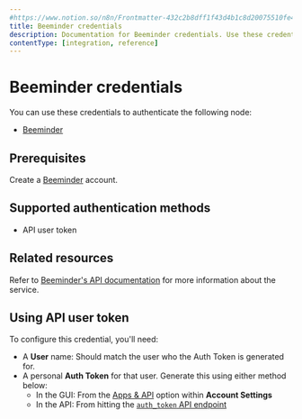 ```yaml
---
#https://www.notion.so/n8n/Frontmatter-432c2b8dff1f43d4b1c8d20075510fe4
title: Beeminder credentials
description: Documentation for Beeminder credentials. Use these credentials to authenticate Beeminder in n8n, a workflow automation platform.
contentType: [integration, reference]
---
```


# Beeminder credentials

You can use these credentials to authenticate the following node:

- [Beeminder](/integrations/builtin/app-nodes/n8n-nodes-base.beeminder.md)

## Prerequisites

Create a [Beeminder](https://www.beeminder.com/) account.

## Supported authentication methods

- API user token

## Related resources

Refer to [Beeminder's API documentation](https://api.beeminder.com/#beeminder-api-reference) for more information about the service.

## Using API user token

To configure this credential, you'll need:

- A **User** name: Should match the user who the Auth Token is generated for.
- A personal **Auth Token** for that user. Generate this using either method below:
    - In the GUI: From the [Apps & API](https://help.beeminder.com/article/110-apps-and-api#API-token) option within **Account Settings**
    - In the API: From hitting the [`auth_token` API endpoint](https://api.beeminder.com/#auth)

